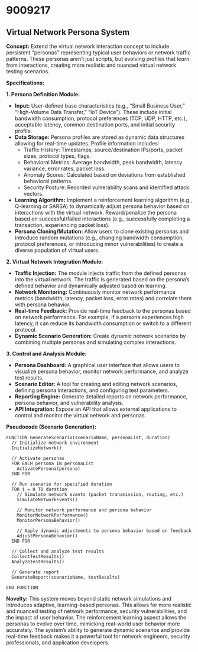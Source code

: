 # 9009217

## Virtual Network Persona System

**Concept:** Extend the virtual network interaction concept to include persistent “personas” representing typical user behaviors or network traffic patterns. These personas aren’t just scripts, but evolving profiles that *learn* from interactions, creating more realistic and nuanced virtual network testing scenarios.

**Specifications:**

**1. Persona Definition Module:**

*   **Input:**  User-defined base characteristics (e.g., “Small Business User,” “High-Volume Data Transfer,” “IoT Device”).  These include initial bandwidth consumption, protocol preferences (TCP, UDP, HTTP, etc.), acceptable latency, common destination ports, and initial security profile.
*   **Data Storage:** Persona profiles are stored as dynamic data structures allowing for real-time updates.  Profile information includes:
    *   Traffic History: Timestamps, source/destination IPs/ports, packet sizes, protocol types, flags.
    *   Behavioral Metrics: Average bandwidth, peak bandwidth, latency variance, error rates, packet loss.
    *   Anomaly Scores: Calculated based on deviations from established behavioral patterns.
    *   Security Posture:  Recorded vulnerability scans and identified attack vectors.
*   **Learning Algorithm:** Implement a reinforcement learning algorithm (e.g., Q-learning or SARSA) to dynamically adjust persona behavior based on interactions with the virtual network. Reward/penalize the persona based on successful/failed interactions (e.g., successfully completing a transaction, experiencing packet loss).
*   **Persona Cloning/Mutation:** Allow users to clone existing personas and introduce random mutations (e.g., changing bandwidth consumption, protocol preferences, or introducing minor vulnerabilities) to create a diverse population of virtual users.

**2. Virtual Network Integration Module:**

*   **Traffic Injection:** The module injects traffic from the defined personas into the virtual network. The traffic is generated based on the persona’s defined behavior and dynamically adjusted based on learning.
*   **Network Monitoring:** Continuously monitor network performance metrics (bandwidth, latency, packet loss, error rates) and correlate them with persona behavior.
*   **Real-time Feedback:** Provide real-time feedback to the personas based on network performance.  For example, if a persona experiences high latency, it can reduce its bandwidth consumption or switch to a different protocol.
*   **Dynamic Scenario Generation:** Create dynamic network scenarios by combining multiple personas and simulating complex interactions. 

**3. Control and Analysis Module:**

*   **Persona Dashboard:** A graphical user interface that allows users to visualize persona behavior, monitor network performance, and analyze test results.
*   **Scenario Editor:**  A tool for creating and editing network scenarios, defining persona interactions, and configuring test parameters.
*   **Reporting Engine:**  Generate detailed reports on network performance, persona behavior, and vulnerability analysis.
*   **API Integration:**  Expose an API that allows external applications to control and monitor the virtual network and personas.

**Pseudocode (Scenario Generation):**

```
FUNCTION GenerateScenario(scenarioName, personaList, duration)
  // Initialize network environment
  InitializeNetwork()

  // Activate personas
  FOR EACH persona IN personaList
    ActivatePersona(persona)
  END FOR

  // Run scenario for specified duration
  FOR i = 0 TO duration
    // Simulate network events (packet transmission, routing, etc.)
    SimulateNetworkEvents()

    // Monitor network performance and persona behavior
    MonitorNetworkPerformance()
    MonitorPersonaBehavior()

    // Apply dynamic adjustments to persona behavior based on feedback
    AdjustPersonaBehavior()
  END FOR

  // Collect and analyze test results
  CollectTestResults()
  AnalyzeTestResults()

  // Generate report
  GenerateReport(scenarioName, testResults)

END FUNCTION
```

**Novelty:** This system moves beyond static network simulations and introduces adaptive, learning-based personas. This allows for more realistic and nuanced testing of network performance, security vulnerabilities, and the impact of user behavior. The reinforcement learning aspect allows the personas to evolve over time, mimicking real-world user behavior more accurately. The system’s ability to generate dynamic scenarios and provide real-time feedback makes it a powerful tool for network engineers, security professionals, and application developers.